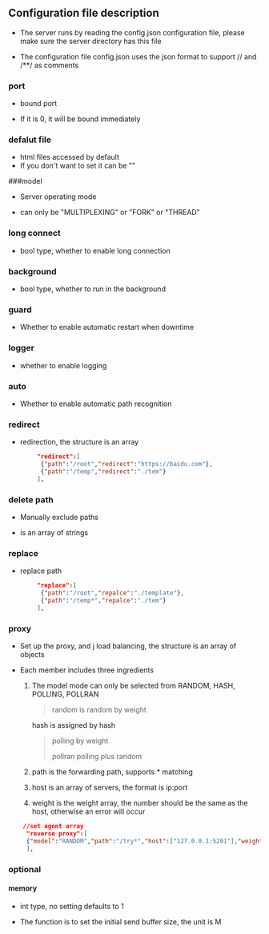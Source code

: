 ## Configuration file description

- The server runs by reading the config.json configuration file, please make sure the server directory has this file

- The configuration file config.json uses the json format to support // and /**/ as comments

### port

- bound port

- If it is 0, it will be bound immediately

### defalut file

- html files accessed by default
- If you don't want to set it can be ""

###model

- Server operating mode

- can only be "MULTIPLEXING" or "FORK" or "THREAD"

### long connect

- bool type, whether to enable long connection

### background

- bool type, whether to run in the background

### guard

- Whether to enable automatic restart when downtime

### logger

- whether to enable logging

### auto

- Whether to enable automatic path recognition

### redirect

- redirection, the structure is an array

```json
        "redirect":[
         {"path":"/root","redirect":"https://baidu.com"},
         {"path":"/temp","redirect":"./tem"}
        ],
```

### delete path

- Manually exclude paths

- is an array of strings

### replace

- replace path

```json
        "replace":[
         {"path":"/root","repalce":"./template"},
         {"path":"/temp*","repalce":"./tem"}
        ],
```

### proxy

- Set up the proxy, and j load balancing, the structure is an array of objects

- Each member includes three ingredients
  
  1. The model mode can only be selected from RANDOM, HASH, POLLING, POLLRAN
     
     > random is random by weight
     
     hash is assigned by hash
     
     > polling by weight
     > 
     > pollran polling plus random
  
  2. path is the forwarding path, supports * matching
  
  3. host is an array of servers, the format is ip:port
  
  4. weight is the weight array, the number should be the same as the host, otherwise an error will occur

```json
    //set agent array
     "reverse proxy":[
     {"model":"RANDOM","path":"/try*","host":["127.0.0.1:5201"],"weight":[1]}
     ],
```

### optional

#### memory

- int type, no setting defaults to 1

- The function is to set the initial send buffer size, the unit is M
